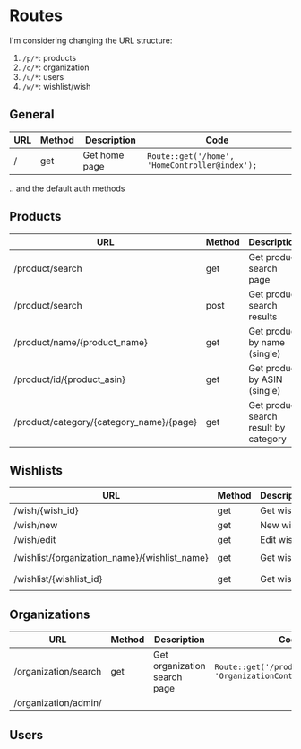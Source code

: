 # Routes

I'm considering changing the URL structure:

1. `/p/*`: products 
2. `/o/*`: organization
3. `/u/*`: users
4. `/w/*`: wishlist/wish

## General

| URL | Method | Description | Code |
| ---- | ---- | ---- | ---- |
| / | get | Get home page | `Route::get('/home', 'HomeController@index');` |

.. and the default auth methods

## Products

| URL | Method | Description | Code |
| ---- | ---- | ---- | ---- |
| /product/search | get | Get product search page | `Route::get('/product/search', 'ProductController@getSearchPage');` |
| /product/search | post | Get product search results | `Route::post('/product/search', 'ProductController@getSearchResults');` |
| /product/name/{product_name} | get | Get product by name (single) | `Route::get('/product/search', 'ProductController@getProductByName');` |
| /product/id/{product_asin} | get | Get product by ASIN (single) | `Route::get('/product/search', 'ProductController@getProductByASIN');` |
| /product/category/{category_name}/{page} | get | Get product search result by category | `Route::get('/product/search', 'ProductController@searchByCatgory');` |

## Wishlists

| URL | Method | Description | Code |
| ---- | ---- | ---- | ---- |
| /wish/{wish_id} | get | Get wish | `Route::get('/wish/{wish_id}', 'WishController@getWish');` |
| /wish/new | get | New wish | `Route::get('/wish/new', 'WishController@newWish');` |
| /wish/edit | get | Edit wish | `Route::get('/wish/edit', 'WishController@editWish');` |
| /wishlist/{organization_name}/{wishlist_name} | get | Get wishlist | `Route::get('/wishlist/{organization_name}/{wishlist_name}', 'WishlistController@getWishlist');` |
| /wishlist/{wishlist_id} | get | Get wishlist | `Route::get('/wishlist/{organization_name}/{wishlist_name}', 'WishlistController@getWishlist');` |

## Organizations

| URL | Method | Description | Code |
| ---- | ---- | ---- | ---- |
| /organization/search | get | Get organization search page | `Route::get('/product/search', 'OrganizationController@search');` |
| /organization/admin/

## Users

